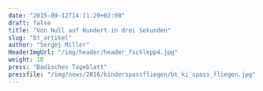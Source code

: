 ```yaml
---
date: "2015-09-12T14:11:29+02:00"
draft: false
title: "Von Null auf Hundert in drei Sekunden"
slug: "bt_artikel"
author: "Sergej Miller"
HeaderImgUrl: "/img/header/header_fschlepp4.jpg"
weight: 10
press: "Badisches Tageblatt"
pressfile: "/img/news/2016/kinderspassfliegen/bt_ki_spass_fliegen.jpg"
---
```

